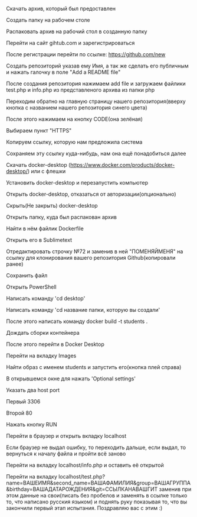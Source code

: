Скачать архив, который был предоставлен

Создать папку на рабочем столе

Распаковать архив на рабочий стол в созданную папку


Перейти на сайт gihtub.com и зарегистрироваться

После регистрации перейти по ссылке: https://github.com/new

Создать репозиторий указав ему Имя, а так же сделать его публичным и нажать галочку в поле "Add a README file"

После создания репозитория нажимаем add file и загружаем файлики test.php и info.php из представленого архива из папки php

Переходим обратно на главную страницу нашего репозитория(вверху кнопка с названием нашего репозитория синего цвета)

После этого нажимаем на кнопку CODE(она зелёная)

Выбираем пункт "HTTPS"

Копируем ссылку, которую нам предложила система

Сохраняем эту ссылку куда-нибудь, нам она ещё понадобиться далее

Скачать docker-desktop (https://www.docker.com/products/docker-desktop/) или с флешки

Установить docker-desktop и перезапустить компьютер

Открыть docker-desktop, отказаться от авторизации(опционально)

Скрыть(Не закрыть) docker-desktop

Открыть папку, куда был распакован архив

Найти в нём файлик Dockerfile

Открыть его в Sublimetext

Отредактировать строчку №72 и заменив в ней "ПОМЕНЯЙМЕНЯ" на ссылку для клонирования вашего репозитория Github(копировали ранее)

Сохранить файл

Открыть PowerShell

Написать команду 'cd desktop'

Написать команду 'cd название папки, которую вы создали'

После этого написать команду docker build -t students .

Дождать сборки контейнера

После этого перейти в Docker Desktop

Перейти на вкладку Images

Найти образ с именем students и запустить его(кнопка плей справа)

В открывшемся окне для нажать 'Optional settings'

Указать два host port

Первый 3306

Второй 80

Нажать кнопку RUN

Перейти в браузер и открыть вкладку localhost

Если браузер не выдал ошибку, то переходить дальше, если выдал, то вернуться к началу файла и пройти всё заново

Перейти на вкладку localhost/info.php и оставить её открытой

Перейти на вкладку localhost/test.php?name=ВАШЕИМЯ&second_name=ВАШАФАМИЛИЯ&group=ВАШАГРУППА&birthday=ВАШАДАТАРОЖДЕНИЯ&git=ССЫЛКАНАВАШГИТ заменив при этом данные на свои(писать без пробелов и заменять в ссылке только то, что написано русския языком) и поднять руку показывая то, что вы закончили первый этап испытания. Поздравляю вас с этим :)
